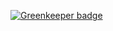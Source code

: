 
[![Greenkeeper badge](https://badges.greenkeeper.io/AndreasPizsa/mp3-concat.svg)](https://greenkeeper.io/)
